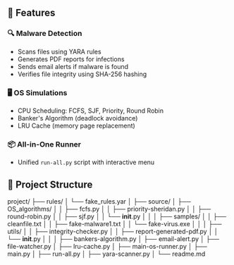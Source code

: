 ## 🧩 Features

### 🔍 Malware Detection
- Scans files using YARA rules
- Generates PDF reports for infections
- Sends email alerts if malware is found
- Verifies file integrity using SHA-256 hashing

### 🖥️ OS Simulations
- CPU Scheduling: FCFS, SJF, Priority, Round Robin
- Banker's Algorithm (deadlock avoidance)
- LRU Cache (memory page replacement)

### 📦 All-in-One Runner
- Unified `run-all.py` script with interactive menu
## 📁 Project Structure

project/
├── rules/
│   └── fake_rules.yar
│
├── source/
│   ├── OS_algorithms/
│   │   ├── fcfs.py
│   │   ├── priority-sheridan.py
│   │   ├── round-robin.py
│   │   ├── sjf.py
│   │   └── __init__.py
│   │
│   ├── samples/
│   │   ├── cleanfile.txt
│   │   ├── fake-malware1.txt
│   │   └── fake-virus.exe
│   │
│   ├── utils/
│   │   ├── integrity-checker.py
│   │   ├── report-generated-pdf.py
│   │   └── __init__.py
│   │
│   ├── bankers-algorithm.py
│   ├── email-alert.py
│   ├── file-watcher.py
│   ├── lru-cache.py
│   ├── main-os-runner.py
│   ├── main.py
│   ├── run-all.py
│   ├── yara-scanner.py
│   └── readme.md
